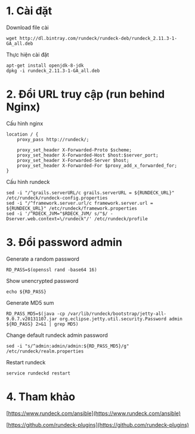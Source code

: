 # 1. Cài đặt

Download file cài

```
wget http://dl.bintray.com/rundeck/rundeck-deb/rundeck_2.11.3-1-GA_all.deb
```

Thực hiện cài đặt

```
apt-get install openjdk-8-jdk
dpkg -i rundeck_2.11.3-1-GA_all.deb
```

# 2. Đổi URL truy cập \(run behind Nginx\)

Cấu hình nginx

```
location / {
    proxy_pass http://rundeck/;

    proxy_set_header X-Forwarded-Proto $scheme;
    proxy_set_header X-Forwarded-Host $host:$server_port;
    proxy_set_header X-Forwarded-Server $host;
    proxy_set_header X-Forwarded-For $proxy_add_x_forwarded_for;
}
```

Cấu hình rundeck

```
sed -i "/^grails.serverURL/c grails.serverURL = ${RUNDECK_URL}" /etc/rundeck/rundeck-config.properties
sed -i "/^framework.server.url/c framework.server.url = ${RUNDECK_URL}" /etc/rundeck/framework.properties
sed -i '/^RDECK_JVM="$RDECK_JVM/ s/"$/ -Dserver.web.context=\/rundeck"/' /etc/rundeck/profile
```

# 3. Đổi password admin

Generate a random password

```
RD_PASS=$(openssl rand -base64 16)
```

Show unencrypted password

```
echo ${RD_PASS}
```

Generate MD5 sum

```
RD_PASS_MD5=$(java -cp /var/lib/rundeck/bootstrap/jetty-all-9.0.7.v20131107.jar org.eclipse.jetty.util.security.Password admin ${RD_PASS} 2>&1 | grep MD5)
```

Change default rundeck admin password

```
sed -i "s/^admin:admin/admin:${RD_PASS_MD5}/g" /etc/rundeck/realm.properties
```

Restart rundeck

```
service rundeckd restart
```

# 4. Tham khảo

[https://www.rundeck.com/ansible](https://www.rundeck.com/ansible)

[https://github.com/rundeck-plugins](https://github.com/rundeck-plugins)

